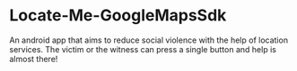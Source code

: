# Locate-Me-GoogleMapsSdk
An android app that aims to reduce social violence with the help of location services. The victim or the witness can press a single button and help is almost there! 

